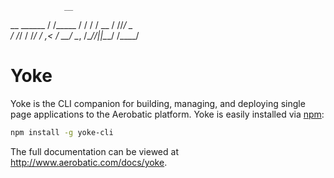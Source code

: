                 __      
   __  ______  / /_____ 
  / / / / __ \/ //_/ _ \
 / /_/ / /_/ / ,< /  __/
 \__, /\____/_/|_|\___/ 
/____/                  

# Yoke

Yoke is the CLI companion for building, managing, and deploying single page
applications to the Aerobatic platform. Yoke is easily installed via [npm](https://www.npmjs.org/package/yoke-cli):

```bash
npm install -g yoke-cli
```

The full documentation can be viewed at http://www.aerobatic.com/docs/yoke.
